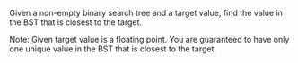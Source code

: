 Given a non-empty binary search tree and a target value, find the value in the BST that is closest
to the target.

Note:
Given target value is a floating point.
You are guaranteed to have only one unique value in the BST that is closest to the target.

